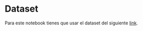 # Dataset

Para este notebook tienes que usar el dataset del siguiente [link](https://drive.google.com/file/d/0B32bx9rxQY_CVWJrVElVcFZnbTA/view).

